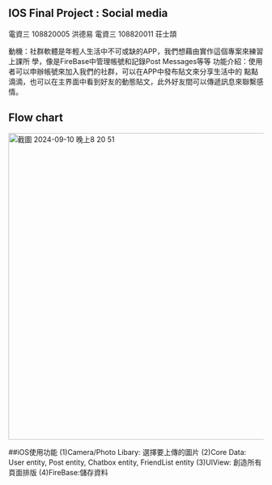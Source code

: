 ## IOS Final Project : Social media
電資三 108820005 洪德易
電資三 108820011 荘⼠頡

動機：社群軟體是年輕⼈⽣活中不可或缺的APP，我們想藉由實作這個專案來練習上課所
學，像是FireBase中管理帳號和記錄Post Messages等等
功能介紹：使⽤者可以申辦帳號來加入我們的社群，可以在APP中發布貼⽂來分享⽣活中的
點點滴滴，也可以在主界⾯中看到好友的動態貼⽂，此外好友間可以傳遞訊息來聯繫感情。

## Flow chart
<img width="605" alt="截圖 2024-09-10 晚上8 20 51" src="https://github.com/user-attachments/assets/deddbe49-0a56-4fd1-b4aa-e71c766e7e70">

##iOS使⽤功能
(1)Camera/Photo Libary: 選擇要上傳的圖片
(2)Core Data: User entity, Post entity, Chatbox entity, FriendList entity
(3)UIView: 創造所有⾴⾯排版
(4)FireBase:儲存資料
